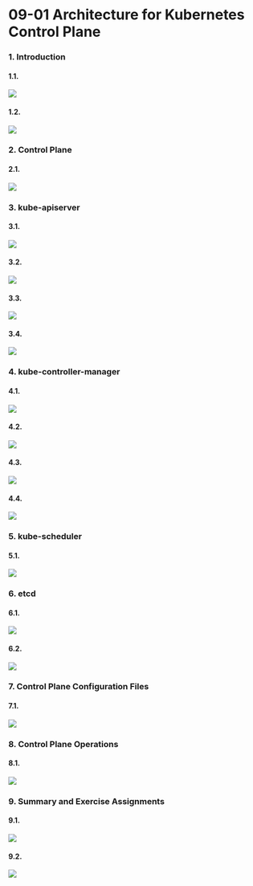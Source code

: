 
# 09-01 Architecture for Kubernetes Control Plane


### 1. Introduction

#### 1.1. 

![](images/step-1.png)


#### 1.2. 

![](images/step-2.png)


### 2. Control Plane

#### 2.1. 

![](images/step-4.png)


### 3. kube-apiserver

#### 3.1. 

![](images/step-6.png)


#### 3.2. 

![](images/step-7.png)


#### 3.3. 

![](images/step-8.png)


#### 3.4. 

![](images/step-9.png)


### 4. kube-controller-manager

#### 4.1. 

![](images/step-11.png)


#### 4.2. 

![](images/step-12.png)


#### 4.3. 

![](images/step-13.png)


#### 4.4. 

![](images/step-14.png)


### 5. kube-scheduler

#### 5.1. 

![](images/step-16.png)


### 6. etcd

#### 6.1. 

![](images/step-18.png)


#### 6.2. 

![](images/step-19.png)


### 7. Control Plane Configuration Files

#### 7.1. 

![](images/step-21.png)


### 8. Control Plane Operations

#### 8.1. 

![](images/step-23.png)


### 9. Summary and Exercise Assignments

#### 9.1. 

![](images/step-25.png)


#### 9.2. 

![](images/step-26.png)



